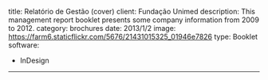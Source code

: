 title: Relatório de Gestão (cover)
client: Fundação Unimed
description: This management report booklet presents some company information from 2009 to 2012.
category: brochures
date: 2013/1/2
image: https://farm6.staticflickr.com/5676/21431015325_01946e7826
type: Booklet
software:
- InDesign
---
